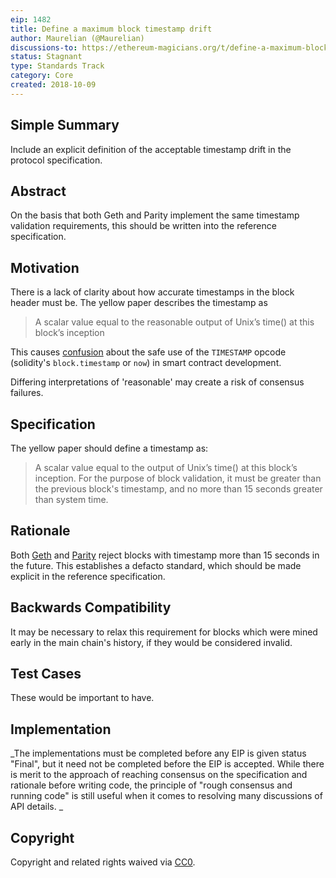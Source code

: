 ```yaml
---
eip: 1482
title: Define a maximum block timestamp drift
author: Maurelian (@Maurelian)
discussions-to: https://ethereum-magicians.org/t/define-a-maximum-block-timestamp-drift/1556
status: Stagnant
type: Standards Track
category: Core
created: 2018-10-09
---
```


## Simple Summary

Include an explicit definition of the acceptable timestamp drift in the protocol specification.

## Abstract

On the basis that both Geth and Parity implement the same timestamp validation requirements, this should be written into the reference specification.

## Motivation

There is a lack of clarity about how accurate timestamps in the block header must be. The yellow paper describes the timestamp as 

> A scalar value equal to the reasonable output of Unix’s time() at this block’s inception

This causes [confusion](https://ethereum.stackexchange.com/questions/5924/how-do-ethereum-mining-nodes-maintain-a-time-consistent-with-the-network/5926#5926) about the safe use of the `TIMESTAMP` opcode (solidity's `block.timestamp` or `now`) in smart contract development.

Differing interpretations of 'reasonable' may create a risk of consensus failures.


## Specification

The yellow paper should define a timestamp as: 

> A scalar value equal to the output of Unix’s time() at this block’s inception. For the purpose of block validation, it must be greater than the previous block's timestamp, and no more than 15 seconds greater than system time.


## Rationale

Both [Geth](https://github.com/ethereum/go-ethereum/blob/4e474c74dc2ac1d26b339c32064d0bac98775e77/consensus/ethash/consensus.go#L45) and [Parity](https://github.com/paritytech/parity-ethereum/blob/73db5dda8c0109bb6bc1392624875078f973be14/ethcore/src/verification/verification.rs#L296-L307) reject blocks with timestamp more than 15 seconds in the future. This establishes a defacto standard, which should be made explicit in the reference specification. 


## Backwards Compatibility

It may be necessary to relax this requirement for blocks which were mined early in the main chain's history, if they would be considered invalid.

## Test Cases

These would be important to have.


## Implementation

_The implementations must be completed before any EIP is given status "Final", but it need not be completed before the EIP is accepted. While there is merit to the approach of reaching consensus on the specification and rationale before writing code, the principle of "rough consensus and running code" is still useful when it comes to resolving many discussions of API details.
_

## Copyright

Copyright and related rights waived via [CC0](../LICENSE.md).
